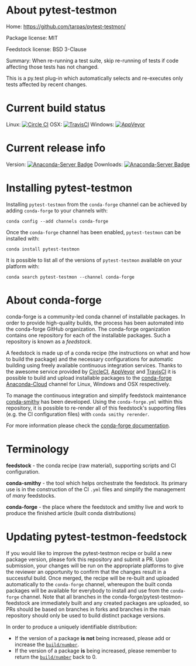 About pytest-testmon
====================

Home: https://github.com/tarpas/pytest-testmon/

Package license: MIT

Feedstock license: BSD 3-Clause

Summary: When re-running a test suite, skip re-running of tests if code affecting those tests has not changed.

This is a py.test plug-in which automatically selects and re-executes only tests affected by recent changes.

Current build status
====================

Linux: [![Circle CI](https://circleci.com/gh/conda-forge/pytest-testmon-feedstock.svg?style=shield)](https://circleci.com/gh/conda-forge/pytest-testmon-feedstock)
OSX: [![TravisCI](https://travis-ci.org/conda-forge/pytest-testmon-feedstock.svg?branch=master)](https://travis-ci.org/conda-forge/pytest-testmon-feedstock)
Windows: [![AppVeyor](https://ci.appveyor.com/api/projects/status/github/conda-forge/pytest-testmon-feedstock?svg=True)](https://ci.appveyor.com/project/conda-forge/pytest-testmon-feedstock/branch/master)

Current release info
====================
Version: [![Anaconda-Server Badge](https://anaconda.org/conda-forge/pytest-testmon/badges/version.svg)](https://anaconda.org/conda-forge/pytest-testmon)
Downloads: [![Anaconda-Server Badge](https://anaconda.org/conda-forge/pytest-testmon/badges/downloads.svg)](https://anaconda.org/conda-forge/pytest-testmon)

Installing pytest-testmon
=========================

Installing `pytest-testmon` from the `conda-forge` channel can be achieved by adding `conda-forge` to your channels with:

```
conda config --add channels conda-forge
```

Once the `conda-forge` channel has been enabled, `pytest-testmon` can be installed with:

```
conda install pytest-testmon
```

It is possible to list all of the versions of `pytest-testmon` available on your platform with:

```
conda search pytest-testmon --channel conda-forge
```


About conda-forge
=================

conda-forge is a community-led conda channel of installable packages.
In order to provide high-quality builds, the process has been automated into the
conda-forge GitHub organization. The conda-forge organization contains one repository
for each of the installable packages. Such a repository is known as a *feedstock*.

A feedstock is made up of a conda recipe (the instructions on what and how to build
the package) and the necessary configurations for automatic building using freely
available continuous integration services. Thanks to the awesome service provided by
[CircleCI](https://circleci.com/), [AppVeyor](http://www.appveyor.com/)
and [TravisCI](https://travis-ci.org/) it is possible to build and upload installable
packages to the [conda-forge](https://anaconda.org/conda-forge)
[Anaconda-Cloud](http://docs.anaconda.org/) channel for Linux, Windows and OSX respectively.

To manage the continuous integration and simplify feedstock maintenance
[conda-smithy](http://github.com/conda-forge/conda-smithy) has been developed.
Using the ``conda-forge.yml`` within this repository, it is possible to re-render all of
this feedstock's supporting files (e.g. the CI configuration files) with ``conda smithy rerender``.

For more information please check the [conda-forge documentation](https://conda-forge.org/docs/).

Terminology
===========

**feedstock** - the conda recipe (raw material), supporting scripts and CI configuration.

**conda-smithy** - the tool which helps orchestrate the feedstock.
                   Its primary use is in the construction of the CI ``.yml`` files
                   and simplify the management of *many* feedstocks.

**conda-forge** - the place where the feedstock and smithy live and work to
                  produce the finished article (built conda distributions)


Updating pytest-testmon-feedstock
=================================

If you would like to improve the pytest-testmon recipe or build a new
package version, please fork this repository and submit a PR. Upon submission,
your changes will be run on the appropriate platforms to give the reviewer an
opportunity to confirm that the changes result in a successful build. Once
merged, the recipe will be re-built and uploaded automatically to the
`conda-forge` channel, whereupon the built conda packages will be available for
everybody to install and use from the `conda-forge` channel.
Note that all branches in the conda-forge/pytest-testmon-feedstock are
immediately built and any created packages are uploaded, so PRs should be based
on branches in forks and branches in the main repository should only be used to
build distinct package versions.

In order to produce a uniquely identifiable distribution:
 * If the version of a package **is not** being increased, please add or increase
   the [``build/number``](http://conda.pydata.org/docs/building/meta-yaml.html#build-number-and-string).
 * If the version of a package **is** being increased, please remember to return
   the [``build/number``](http://conda.pydata.org/docs/building/meta-yaml.html#build-number-and-string)
   back to 0.